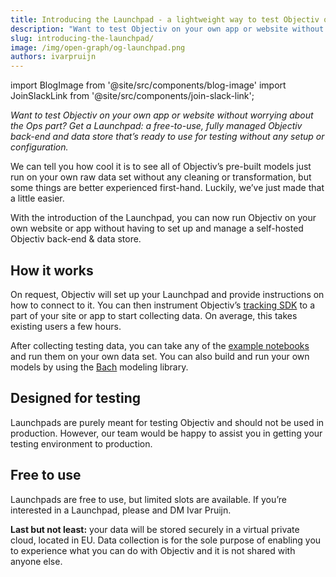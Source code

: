 ```yaml
---
title: Introducing the Launchpad - a lightweight way to test Objectiv on your own app or website
description: "Want to test Objectiv on your own app or website without worrying about the Ops part? Get a Launchpad: A free-to-use, fully managed Objectiv back-end and data store that’s ready to use for testing without any setup or configuration."
slug: introducing-the-launchpad/
image: /img/open-graph/og-launchpad.png
authors: ivarpruijn
---
```


<head>
  <meta property="og:title" content="Introducing the Launchpad - a lightweight way to test Objectiv on your own app or website" />
</head>

import BlogImage from '@site/src/components/blog-image'
import JoinSlackLink from '@site/src/components/join-slack-link';


*Want to test Objectiv on your own app or website without worrying about the Ops part? Get a Launchpad: a free-to-use, fully managed Objectiv back-end and data store that’s ready to use for testing without any setup or configuration.*

<!--truncate-->


We can tell you how cool it is to see all of Objectiv’s pre-built models just run on your own raw data set without any cleaning or transformation, but some things are better experienced first-hand. Luckily, we’ve just made that a little easier. 

With the introduction of the Launchpad, you can now run Objectiv on your own website or app without having to set up and manage a self-hosted Objectiv back-end & data store.


<BlogImage url='img/blog/launchpad.svg' size="large"/>

## How it works
On request, Objectiv will set up your Launchpad and provide instructions on how to connect to it. You can then instrument Objectiv’s [tracking SDK](https://objectiv.io/docs/tracking/) to a part of your site or app to start collecting data. On average, this takes existing users a few hours.

After collecting testing data, you can take any of the [example notebooks](https://objectiv.io/docs/modeling/example-notebooks/) and run them on your own data set. You can also build and run your own models by using the [Bach](https://objectiv.io/docs/modeling/bach/) modeling library.

## Designed for testing
Launchpads are purely meant for testing Objectiv and should not be used in production. However, our team would be happy to assist you in getting your testing environment to production.

## Free to use
Launchpads are free to use, but limited slots are available. If you’re interested in a Launchpad, please <JoinSlackLink linkText='join us on Slack' /> and DM Ivar Pruijn.

**Last but not least:** your data will be stored securely in a virtual private cloud, located in EU.  Data collection is for the sole purpose of enabling you to experience what you can do with Objectiv and it is not shared with anyone else. 